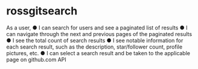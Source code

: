 # rossgitsearch

As a user,
● I can search for users and see a paginated list of results
● I can navigate through the next and previous pages of the paginated results
● I see the total count of search results
● I see notable information for each search result, such as the description, star/follower count, profile pictures, etc.
● I can select a search result and be taken to the applicable page on github.com API
